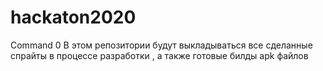 # hackaton2020
Command 0
В этом репозитории будут выкладываться все сделанные спрайты в процессе разработки , а также готовые билды apk файлов 
